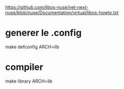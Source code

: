 https://github.com/libos-nuse/net-next-nuse/blob/nuse/Documentation/virtual/libos-howto.txt

# generer le .config
make defconfig ARCH=lib

# compiler
make library ARCH=lib

